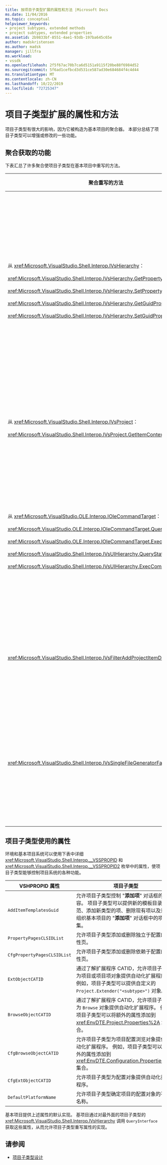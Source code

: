 ```yaml
---
title: 按项目子类型扩展的属性和方法 |Microsoft Docs
ms.date: 11/04/2016
ms.topic: conceptual
helpviewer_keywords:
- project subtypes, extended methods
- project subtypes, extended properties
ms.assetid: 2b9833bf-8551-4ae1-93db-197ba645c65e
author: madskristensen
ms.author: madsk
manager: jillfra
ms.workload:
- vssdk
ms.openlocfilehash: 2f5f67ac70b7ca6d5151a9115f20be88f6984d52
ms.sourcegitcommit: 5f6ad1cefbcd3d531ce587ad30e684684f4c4d44
ms.translationtype: MT
ms.contentlocale: zh-CN
ms.lasthandoff: 10/22/2019
ms.locfileid: "72725347"
---
```

# <a name="properties-and-methods-extended-by-project-subtypes"></a>项目子类型扩展的属性和方法
项目子类型有很大的影响，因为它被构造为基本项目的聚合器。 本部分总结了项目子类型可以增强或修改的一些功能。

## <a name="features-gained-by-aggregation"></a>聚合获取的功能
 下表汇总了许多聚合使项目子类型在基本项目中重写的方法。

|聚合重写的方法|项目子类型|
|---------------------------------------|---------------------|
|从 <xref:Microsoft.VisualStudio.Shell.Interop.IVsHierarchy>：<br /><br /> <xref:Microsoft.VisualStudio.Shell.Interop.IVsHierarchy.GetProperty%2A><br /><br /> <xref:Microsoft.VisualStudio.Shell.Interop.IVsHierarchy.SetProperty%2A><br /><br /> <xref:Microsoft.VisualStudio.Shell.Interop.IVsHierarchy.GetGuidProperty%2A><br /><br /> <xref:Microsoft.VisualStudio.Shell.Interop.IVsHierarchy.SetGuidProperty%2A>|使项目子类型成为<br /><br /> -更改项目节点的标题和图标。<br />-完全重写 project `Browse` 对象。<br />-控制是否可以重命名项目。<br />-控制排序顺序。<br />-控制动态帮助的用户上下文。|
|从 <xref:Microsoft.VisualStudio.Shell.Interop.IVsProject>：<br /><br /> <xref:Microsoft.VisualStudio.Shell.Interop.IVsProject.GetItemContext%2A>|启用项目子类型，以控制向设计器和编辑器提供的上下文服务。|
|从 <xref:Microsoft.VisualStudio.OLE.Interop.IOleCommandTarget>：<br /><br /> <xref:Microsoft.VisualStudio.OLE.Interop.IOleCommandTarget.QueryStatus%2A><br /><br /> <xref:Microsoft.VisualStudio.OLE.Interop.IOleCommandTarget.Exec%2A><br /><br /> <xref:Microsoft.VisualStudio.Shell.Interop.IVsUIHierarchy.QueryStatusCommand%2A><br /><br /> <xref:Microsoft.VisualStudio.Shell.Interop.IVsUIHierarchy.ExecCommand%2A>|使项目子类型成为<br /><br /> -参与项目命令的命令路由。<br />-添加、删除或禁用项目环境命令，并解决方案资源管理器活动命令。|
|<xref:Microsoft.VisualStudio.Shell.Interop.IVsFilterAddProjectItemDlg2>|启用项目子类型，以筛选用户在 "**添加新项**" 对话框中看到的内容。|
|<xref:Microsoft.VisualStudio.Shell.Interop.IVsSingleFileGeneratorFactory>|使项目子类型成为<br /><br /> -确定给定文件扩展名的默认生成器。<br />-将可读的生成器名称映射到 COM 对象。|

## <a name="properties-used-by-project-subtypes"></a>项目子类型使用的属性
 环境和基本项目系统可以使用下表中详细 <xref:Microsoft.VisualStudio.Shell.Interop.__VSSPROPID> 和 <xref:Microsoft.VisualStudio.Shell.Interop.__VSSPROPID2> 枚举中的属性，使项目子类型能够控制项目系统的各种功能。

|VSHPROPID 属性|项目子类型|
|------------------------|---------------------|
|`AddItemTemplatesGuid`|允许项目子类型控制 "**添加项**" 对话框的内容。 项目子类型可以提供新的模板目录规范、添加新类型的项、删除现有项以及重新组织基本项目的 "**添加项**" 对话框中的项的子集。|
|`PropertyPagesCLSIDList`|允许项目子类型添加或删除独立于配置的属性页。|
|`CfgPropertyPagesCLSIDList`|允许项目子类型添加或删除依赖于配置的属性页。|
|`ExtObjectCATID`|通过了解扩展程序 CATID，允许项目子类型为项目或项目项对象提供自动化扩展程序。 例如，项目子类型可以提供自定义的 `Project.Extender("<subtype>")` 对象。|
|`BrowseObjectCATID`|通过了解扩展程序 CATID，允许项目子类型为 `Browse` 对象提供自动化扩展程序。 例如，项目子类型可以将额外的属性添加到 <xref:EnvDTE.Project.Properties%2A> 集合。|
|`CfgBrowseObjectCATID`|允许项目子类型为项目配置浏览对象提供自动化扩展程序。 例如，项目子类型可以将额外的属性添加到 <xref:EnvDTE.Configuration.Properties%2A> 集合。|
|`CfgExtObjectCATID`|允许项目子类型为配置对象提供自动化扩展程序。|
|`DefaultPlatformName`|允许项目子类型确定项目的配置对象的平台名称。|

 基本项目提供上述属性的默认实现。 基项目通过对最外面的项目子类型的 <xref:Microsoft.VisualStudio.Shell.Interop.IVsHierarchy> 调用 `QueryInterface` 获取这些属性，从而允许项目子类型重写属性的实现。

## <a name="see-also"></a>请参阅
- [项目子类型设计](../../extensibility/internals/project-subtypes-design.md)